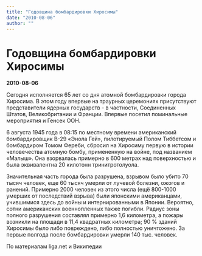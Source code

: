 ```yaml
---
title: "Годовщина бомбардировки Хиросимы"
date: "2010-08-06"
author: ""
---
```


# Годовщина бомбардировки Хиросимы

**2010-08-06** 

Сегодня исполняется 65 лет со дня атомной бомбардировки города Хиросима. В этом году впервые на траурных церемониях присутствуют представители ядерных государств - в частности, Соединенных Штатов, Великобритании и Франции. Впервые посетил поминальные мероприятия и Генсек ООН.

6 августа 1945 года в 08:15 по местному времени американский бомбардировщик B-29 «Энола Гей», пилотируемый Полом Тиббетсом и бомбардиром Томом Фереби, сбросил на Хиросиму первую в истории человечества атомную бомбу, примененную на войне, под названием «Малыш». Она взорвалась примерно в 600 метрах над поверхностью и была эквивалентна 20 килотонн тринитротолуола.[ ](http://ru.wikipedia.org/wiki/%D0%A5%D0%B8%D1%80%D0%BE%D1%81%D0%B8%D0%BC%D0%B0#cite_note-2)

Значительная часть города была разрушена, взрывом было убито 70 тысяч человек, еще 60 тысяч умерли от лучевой болезни, ожогов и ранений. Примерно 2000 человек из этого числа (ещё 800-1000 умерших от последствий взрыва) были японскими американцами, учившимися здесь до войны и интернированными в Японии. Вероятно, сотни американских военнопленных также погибли. Радиус зоны полного разрушения составлял примерно 1,6 километра, а пожары возникли на площади в 11,4 квадратных километра; 90 % зданий Хиросимы было либо повреждено, либо полностью уничтожено. За первые полгода после бомбардировки умерли 140 тыс. человек.

По материалам liga.net и Википедии